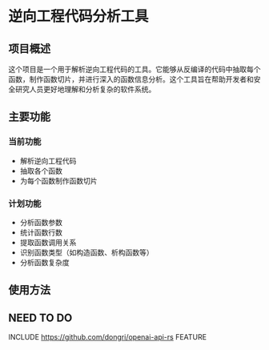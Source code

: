 # 逆向工程代码分析工具

## 项目概述

这个项目是一个用于解析逆向工程代码的工具。它能够从反编译的代码中抽取每个函数，制作函数切片，并进行深入的函数信息分析。这个工具旨在帮助开发者和安全研究人员更好地理解和分析复杂的软件系统。

## 主要功能

### 当前功能

- 解析逆向工程代码
- 抽取各个函数
- 为每个函数制作函数切片

### 计划功能

- 分析函数参数
- 统计函数行数
- 提取函数调用关系
- 识别函数类型（如构造函数、析构函数等）
- 分析函数复杂度

## 使用方法

## NEED TO DO 

INCLUDE https://github.com/dongri/openai-api-rs FEATURE
